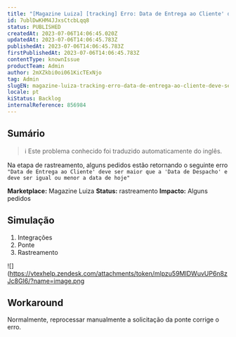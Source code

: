```yaml
---
title: "[Magazine Luiza] [tracking] Erro: Data de Entrega ao Cliente' deve ser maior que a 'Data de Despacho' e deve ser igual ou menor a data de hoje"
id: 7ublDwKHM4JJxsCtcbLqq8
status: PUBLISHED
createdAt: 2023-07-06T14:06:45.020Z
updatedAt: 2023-07-06T14:06:45.783Z
publishedAt: 2023-07-06T14:06:45.783Z
firstPublishedAt: 2023-07-06T14:06:45.783Z
contentType: knownIssue
productTeam: Admin
author: 2mXZkbi0oi061KicTExNjo
tag: Admin
slugEN: magazine-luiza-tracking-erro-data-de-entrega-ao-cliente-deve-ser-maior-que-a-data-de-despacho-e-deve-ser-igual-ou-menor-a-data-de-hoje
locale: pt
kiStatus: Backlog
internalReference: 856984
---
```


## Sumário

>ℹ️ Este problema conhecido foi traduzido automaticamente do inglês.


Na etapa de rastreamento, alguns pedidos estão retornando o seguinte erro `"Data de Entrega ao Cliente' deve ser maior que a 'Data de Despacho' e deve ser igual ou menor a data de hoje"`

**Marketplace:** Magazine Luiza
**Status:** rastreamento
**Impacto:** Alguns pedidos

## Simulação


1. Integrações
2. Ponte
3. Rastreamento

 ![](https://vtexhelp.zendesk.com/attachments/token/mlpzu59MIDWuvUP6n8zJc8GI6/?name=image.png

## Workaround


Normalmente, reprocessar manualmente a solicitação da ponte corrige o erro.




